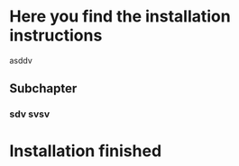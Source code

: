 # Here you find the installation instructions
asddv
## Subchapter

### sdv svsv

# Installation finished